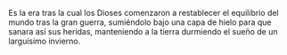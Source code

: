 Es la era tras la cual los Dioses comenzaron a restablecer el equilibrio del mundo tras la gran guerra, sumiéndolo bajo una capa de hielo para que sanara así sus heridas, manteniendo a la tierra durmiendo el sueño de un larguísimo invierno. 


